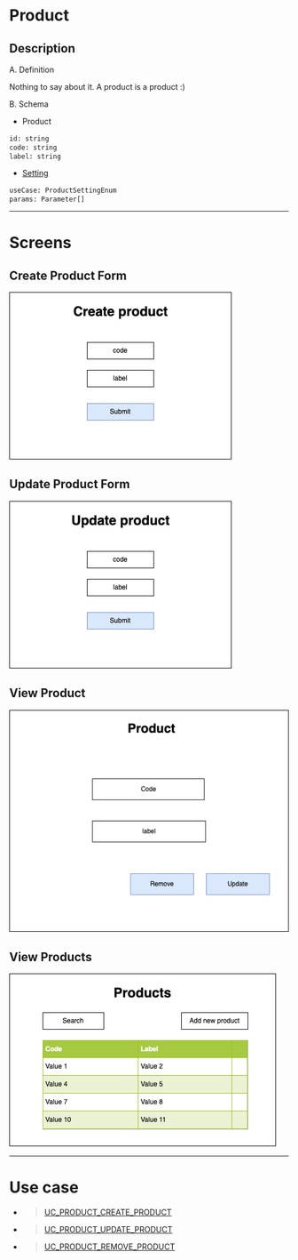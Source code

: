 # Product

## Description

A. Definition

Nothing to say about it. A product is a product :)

B. Schema

- Product

```
id: string
code: string
label: string
```

- [Setting](../settings/README.md)

```
useCase: ProductSettingEnum
params: Parameter[]
```

---

# Screens

## Create Product Form

<img src="./screens/create-product.screen.png">

## Update Product Form

<img src="./screens/update-product.screen.png">

## View Product

<img src="./screens/view-product.screen.png">

## View Products

<img src="./screens/view-products.screen.png">

---

# Use case

- > [UC_PRODUCT_CREATE_PRODUCT](./create-product.use-case.md#ucproductcreateproduct)
- > [UC_PRODUCT_UPDATE_PRODUCT](./update-product.use-case.md#ucproductupdateproduct)
- > [UC_PRODUCT_REMOVE_PRODUCT](./remove-product.use-case.md#ucproductremoveproduct)
